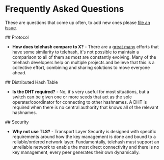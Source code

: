 # Frequently Asked Questions

These are questions that come up often, to add new ones please [file an issue](https://github.com/telehash/telehash.org).

<a name="protocol" />
## Protocol

* **How does telehash compare to X?** - There are a [great many](https://github.com/redecentralize/alternative-internet) efforts that have some similarity to telehash, it's not possible to maintain a comparison to all of them as most are constantly evolving.  Many of the telehash developers help on multiple projects and believe that this is a collective effort, combining and sharing solutions to move everyone ahead.

<a name="dht" />
## Distributed Hash Table

* **Is the DHT required?** - No, it's very useful for most situations, but a switch can be given one or more seeds that act as the sole operater/coordinator for connecting to other hashnames.  A DHT is required when there is no central authority that knows all of the relevant hashnames.

<a name="security" />
## Security

* **Why not use TLS?** - Transport Layer Security is designed with specific requirements around how the key management is done and bound to a reliable/ordered network layer.  Fundamentally, telehash must support an unreliable network to enable the most direct connectivity and there is no key management, every peer generates their own dynamically.